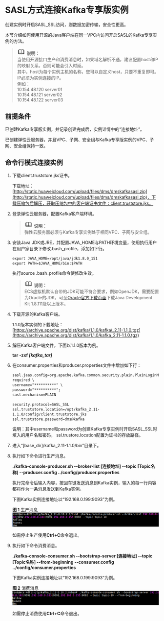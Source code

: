 # SASL方式连接Kafka专享版实例<a name="dms-ug-180801001"></a>

创建实例时开启SASL\_SSL访问，则数据加密传输，安全性更高。

本节介绍如何使用开源的Java客户端在同一VPC内访问开启SASL的Kafka专享实例的方法。

>![](public_sys-resources/icon-note.gif) **说明：**   
>当使用开源接口生产和消费消息时，如果域名解析不通，建议配置host和IP的映射关系，否则可能会引入时延。  
>其中，host为每个实例主机的名称，您可以自定义host，只要不重复即可。IP必须为实例连接的IP。  
>例如：  
>10.154.48.120 server01  
>10.154.48.121 server02  
>10.154.48.122 server03  

## 前提条件<a name="section17830048113810"></a>

已创建Kafka专享版实例，并记录创建完成后，实例详情中的“连接地址”。

已创建弹性云服务器，并且VPC、子网、安全组与Kafka专享版实例的VPC、子网、安全组保持一致。

## 命令行模式连接实例<a name="section189213202426"></a>

1.  下载client.truststore.jks证书。

    下载地址：[http://static.huaweicloud.com/upload/files/dms/dmskafkasasl.zip](http://static.huaweicloud.com/upload/files/dms/dmskafkasasl.zip)，下载压缩包后解压，获取压缩包中的客户端证书文件：client.truststore.jks。

2.  登录弹性云服务器，配置Kafka客户端环境。

    >![](public_sys-resources/icon-note.gif) **说明：**   
    >弹性云服务器必须与Kafka专享实例处于相同VPC、子网与安全组。  

3.  安装Java JDK或JRE，并配置JAVA\_HOME与PATH环境变量，使用执行用户在用户家目录下修改.bash\_profile，添加如下行。

    ```
    export JAVA_HOME=/opt/java/jdk1.8.0_151 
    export PATH=$JAVA_HOME/bin:$PATH
    ```

    执行source .bash\_profile命令使修改生效。

    >![](public_sys-resources/icon-note.gif) **说明：**   
    >ECS虚拟机默认自带的JDK可能不符合要求，例如OpenJDK，需要配置为Oracle的JDK，可至[Oracle官方下载页面](http://www.oracle.com/technetwork/java/javase/downloads/index.html)下载Java Development Kit 1.8.111及以上版本。  

4.  下载开源的Kafka客户端。

    1.1.0版本实例的下载地址：[https://archive.apache.org/dist/kafka/1.1.0/kafka\_2.11-1.1.0.tgz](https://archive.apache.org/dist/kafka/1.1.0/kafka_2.11-1.1.0.tgz)

5.  解压Kafka客户端文件，下面以1.1.0版本为例。

    **tar -zxf  _\[kafka\_tar\]_**

6.  在consumer.properties和producer.properties文件中增加如下行：

    ```
    sasl.jaas.config=org.apache.kafka.common.security.plain.PlainLoginModule required \
    username="**********" \
    password="**********";        
    sasl.mechanism=PLAIN
    
    security.protocol=SASL_SSL
    ssl.truststore.location=/opt/kafka_2.11-1.1.0/config/client.truststore.jks
    ssl.truststore.password=dms@kafka
    ```

    说明：其中username和password为创建Kafka专享实例时开启SASL\_SSL时填入的用户名和密码， ssl.trustore.location配置为证书的存放路径。

7.  进入“\[base\_dir\]/kafka\_2.11-1.1.0/bin”目录下。
8.  执行如下命令进行生产消息。

    **./kafka-console-producer.sh --broker-list \[连接地址\] --topic \[Topic名称\] --producer.config ../config/producer.properties**

    执行完命令后输入内容，按回车键发送消息到Kafka实例，输入的每一行内容都将作为一条消息发送到Kafka实例。

    下图Kafka实例连接地址以“192.168.0.199:9093”为例。

    **图 1**  生产消息<a name="fig174635218315"></a>  
    ![](figures/生产消息.png "生产消息")

    如需停止生产使用**Ctrl+C**命令退出。

9.  执行如下命令消费消息。

    **./kafka-console-consumer.sh --bootstrap-server \[连接地址\] --topic \[Topic名称\] --from-beginning  --**consumer**.config ../config/**consumer**.properties**

    下图Kafka实例连接地址以“192.168.0.199:9093”为例。

    **图 2**  消费消息<a name="fig161838173112"></a>  
    ![](figures/消费消息.png "消费消息")

    如需停止消费使用**Ctrl+C**命令退出。


